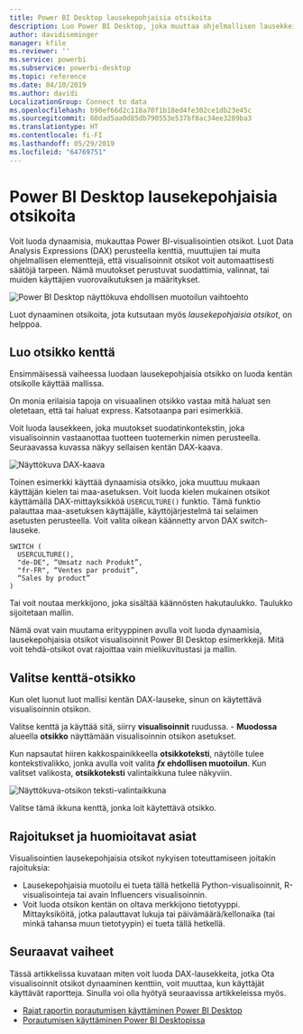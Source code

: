 ```yaml
---
title: Power BI Desktop lausekepohjaisia otsikoita
description: Luo Power BI Desktop, joka muuttaa ohjelmallisen lausekkeisiin perustuvien käyttämällä ohjelmallisen ehdollisen dynaaminen otsikot
author: davidiseminger
manager: kfile
ms.reviewer: ''
ms.service: powerbi
ms.subservice: powerbi-desktop
ms.topic: reference
ms.date: 04/10/2019
ms.author: davidi
LocalizationGroup: Connect to data
ms.openlocfilehash: b90ef66d2c118a70f1b18ed4fe302ce1db23e45c
ms.sourcegitcommit: 60dad5aa0d85db790553e537bf8ac34ee3289ba3
ms.translationtype: HT
ms.contentlocale: fi-FI
ms.lasthandoff: 05/29/2019
ms.locfileid: "64769751"
---
```

# <a name="expression-based-titles-in-power-bi-desktop"></a>Power BI Desktop lausekepohjaisia otsikoita

Voit luoda dynaamisia, mukauttaa Power BI-visualisointien otsikot. Luot Data Analysis Expressions (DAX) perusteella kenttiä, muuttujien tai muita ohjelmallisen elementtejä, että visualisoinnit otsikot voit automaattisesti säätöjä tarpeen. Nämä muutokset perustuvat suodattimia, valinnat, tai muiden käyttäjien vuorovaikutuksen ja määritykset.

![Power BI Desktop näyttökuva ehdollisen muotoilun vaihtoehto](media/desktop-conditional-formatting-visual-titles/expression-based-title-01.png)

Luot dynaaminen otsikoita, jota kutsutaan myös *lausekepohjaisia otsikot*, on helppoa. 

## <a name="create-a-field-for-your-title"></a>Luo otsikko kenttä

Ensimmäisessä vaiheessa luodaan lausekepohjaisia otsikko on luoda kentän otsikolle käyttää mallissa. 

On monia erilaisia tapoja on visuaalinen otsikko vastaa mitä haluat sen oletetaan, että tai haluat express. Katsotaanpa pari esimerkkiä.

Voit luoda lausekkeen, joka muutokset suodatinkontekstin, joka visualisoinnin vastaanottaa tuotteen tuotemerkin nimen perusteella. Seuraavassa kuvassa näkyy sellaisen kentän DAX-kaava.

![Näyttökuva DAX-kaava](media/desktop-conditional-formatting-visual-titles/expression-based-title-02.png)

Toinen esimerkki käyttää dynaamisia otsikko, joka muuttuu mukaan käyttäjän kielen tai maa-asetuksen. Voit luoda kielen mukainen otsikot käyttämällä DAX-mittayksikköä `USERCULTURE()` funktio. Tämä funktio palauttaa maa-asetuksen käyttäjälle, käyttöjärjestelmä tai selaimen asetusten perusteella. Voit valita oikean käännetty arvon DAX switch-lauseke. 

```
SWITCH (
  USERCULTURE(),
  "de-DE", “Umsatz nach Produkt”,
  "fr-FR", “Ventes par produit”,
  “Sales by product”
)
```

Tai voit noutaa merkkijono, joka sisältää käännösten hakutaulukko. Taulukko sijoitetaan mallin. 

Nämä ovat vain muutama erityyppinen avulla voit luoda dynaamisia, lausekepohjaisia otsikot visualisoinnit Power BI Desktop esimerkkejä. Mitä voit tehdä-otsikot ovat rajoittaa vain mielikuvitustasi ja mallin.


## <a name="select-your-field-for-your-title"></a>Valitse kenttä-otsikko

Kun olet luonut luot mallisi kentän DAX-lauseke, sinun on käytettävä visualisoinnin otsikon.

Valitse kenttä ja käyttää sitä, siirry **visualisoinnit** ruudussa. \- **Muodossa** alueella **otsikko** näyttämään visualisoinnin otsikon asetukset. 

Kun napsautat hiiren kakkospainikkeella **otsikkoteksti**, näytölle tulee kontekstivalikko, jonka avulla voit valita ***fx* ehdollisen muotoilun**. Kun valitset valikosta, **otsikkoteksti** valintaikkuna tulee näkyviin. 

![Näyttökuva-otsikon teksti-valintaikkuna](media/desktop-conditional-formatting-visual-titles/expression-based-title-02b.png)

Valitse tämä ikkuna kenttä, jonka loit käytettävä otsikko.

## <a name="limitations-and-considerations"></a>Rajoitukset ja huomioitavat asiat

Visualisointien lausekepohjaisia otsikot nykyisen toteuttamiseen joitakin rajoituksia:

* Lausekepohjaisia muotoilu ei tueta tällä hetkellä Python-visualisoinnit, R-visualisointeja tai avain Influencers visualisoinnin.
* Voit luoda otsikon kentän on oltava merkkijono tietotyyppi. Mittayksiköitä, jotka palauttavat lukuja tai päivämäärä/kellonaika (tai minkä tahansa muun tietotyypin) ei tueta tällä hetkellä.

## <a name="next-steps"></a>Seuraavat vaiheet

Tässä artikkelissa kuvataan miten voit luoda DAX-lausekkeita, jotka Ota visualisoinnit otsikot dynaaminen kenttiin, voit muuttaa, kun käyttäjät käyttävät raportteja. Sinulla voi olla hyötyä seuraavissa artikkeleissa myös.

* [Rajat raportin porautumisen käyttäminen Power BI Desktop](desktop-cross-report-drill-through.md)
* [Porautumisen käyttäminen Power BI Desktopissa](desktop-drillthrough.md)